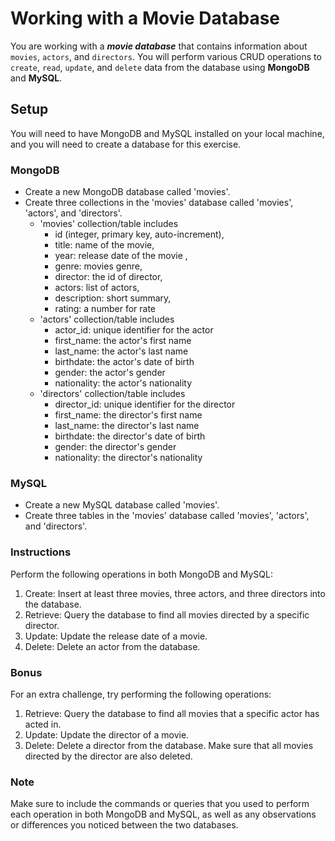 # Working with a Movie Database
You are working with a ***movie database*** that contains information about `movies`, `actors`, and `directors`. You will perform various CRUD operations to `create`, `read`, `update`, and `delete` data from the database using __MongoDB__ and __MySQL__.

## Setup
You will need to have MongoDB and MySQL installed on your local machine, and you will need to create a database for this exercise.

### MongoDB
- Create a new MongoDB database called 'movies'.
- Create three collections in the 'movies' database called 'movies', 'actors', and 'directors'.
  - 'movies' collection/table includes 
    - id (integer, primary key, auto-increment), 
    - title: name of the movie, 
    - year: release date of the movie , 
    - genre: movies genre, 
    - director: the id of director, 
    - actors: list of actors, 
    - description: short summary, 
    - rating: a number for rate 
  - 'actors' collection/table includes
    - actor_id: unique identifier for the actor
    - first_name: the actor's first name
    - last_name: the actor's last name
    - birthdate: the actor's date of birth
    - gender: the actor's gender
    - nationality: the actor's nationality
  - 'directors' collection/table includes
    - director_id: unique identifier for the director
    - first_name: the director's first name
    - last_name: the director's last name
    - birthdate: the director's date of birth
    - gender: the director's gender
    - nationality: the director's nationality
  
### MySQL
- Create a new MySQL database called 'movies'.
- Create three tables in the 'movies' database called 'movies', 'actors', and 'directors'.

### Instructions
Perform the following operations in both MongoDB and MySQL:

1. Create: Insert at least three movies, three actors, and three directors into the database.
2. Retrieve: Query the database to find all movies directed by a specific director.
3. Update: Update the release date of a movie.
4. Delete: Delete an actor from the database.


### Bonus
For an extra challenge, try performing the following operations:

1. Retrieve: Query the database to find all movies that a specific actor has acted in.
2. Update: Update the director of a movie.
3. Delete: Delete a director from the database. Make sure that all movies directed by the director are also deleted.  
   
### Note
Make sure to include the commands or queries that you used to perform each operation in both MongoDB and MySQL, as well as any observations or differences you noticed between the two databases.